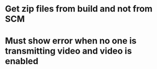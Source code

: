 # Get zip files from build and not from SCM
# Must show error when no one is transmitting video and video is enabled